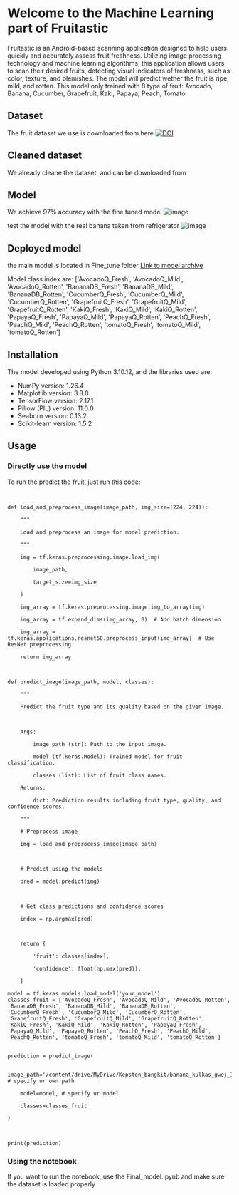 # Welcome to the Machine Learning part of Fruitastic

Fruitastic is an Android-based scanning application designed to help users quickly and accurately assess fruit freshness. Utilizing image processing technology and machine learning algorithms, this application allows users to scan their desired fruits, detecting visual indicators of freshness, such as color, texture, and blemishes. The model will predict wether the fruit is ripe, mild, and rotten. This model only trained with 8 type of fruit: Avocado, Banana, Cucumber, Grapefruit, Kaki, Papaya, Peach, Tomato


## Dataset
The fruit dataset we use is downloaded from here [![DOI](https://zenodo.org/badge/DOI/10.5281/zenodo.7224690.svg)](https://doi.org/10.5281/zenodo.7224690)


## Cleaned dataset
We already cleane the dataset, and can be downloaded from [](https://drive.google.com/file/d/1-09sgSnfWQk6C4-m5nxVD7dRrT2IjnZQ/view?usp=sharing)


## Model
We achieve 97% accuracy with the fine tuned model
![image](https://github.com/user-attachments/assets/cd9d5dfe-b9d1-4b55-a748-28262c65bf9f)

test the model with the real banana taken from refrigerator
![image](https://github.com/user-attachments/assets/e7f3e83c-75ca-43e4-9637-172bfb9bc97b)


## Deployed model
the main model is located in Fine_tune folder 
[Link to model archive](https://drive.google.com/drive/folders/1QpfyFaeajMxR9JHjwu7br1nDOidR7QYy?usp=sharing)

Model class index are: ['AvocadoQ_Fresh', 'AvocadoQ_Mild', 'AvocadoQ_Rotten', 'BananaDB_Fresh', 'BananaDB_Mild', 'BananaDB_Rotten', 'CucumberQ_Fresh', 'CucumberQ_Mild', 'CucumberQ_Rotten', 'GrapefruitQ_Fresh', 'GrapefruitQ_Mild', 'GrapefruitQ_Rotten', 'KakiQ_Fresh', 'KakiQ_Mild', 'KakiQ_Rotten', 'PapayaQ_Fresh', 'PapayaQ_Mild', 'PapayaQ_Rotten', 'PeachQ_Fresh', 'PeachQ_Mild', 'PeachQ_Rotten', 'tomatoQ_Fresh', 'tomatoQ_Mild', 'tomatoQ_Rotten']


## Installation
The model developed using Python 3.10.12, and the libraries used are:

- NumPy version: 1.26.4
- Matplotlib version: 3.8.0
- TensorFlow version: 2.17.1
- Pillow (PIL) version: 11.0.0
- Seaborn version: 0.13.2
- Scikit-learn version: 1.5.2

## Usage

### Directly use the model
To run the predict the fruit, just run this code:
```


def load_and_preprocess_image(image_path, img_size=(224, 224)):

    """

    Load and preprocess an image for model prediction.

    """

    img = tf.keras.preprocessing.image.load_img(

        image_path,

        target_size=img_size

    )

    img_array = tf.keras.preprocessing.image.img_to_array(img)

    img_array = tf.expand_dims(img_array, 0)  # Add batch dimension

    img_array = tf.keras.applications.resnet50.preprocess_input(img_array)  # Use ResNet preprocessing

    return img_array



def predict_image(image_path, model, classes):

    """

    Predict the fruit type and its quality based on the given image.



    Args:

        image_path (str): Path to the input image.

        model (tf.keras.Model): Trained model for fruit classification.

        classes (list): List of fruit class names.

    Returns:

        dict: Prediction results including fruit type, quality, and confidence scores.

    """

    # Preprocess image

    img = load_and_preprocess_image(image_path)



    # Predict using the models

    pred = model.predict(img)



    # Get class predictions and confidence scores

    index = np.argmax(pred)



    return {

        'fruit': classes[index],

        'confidence': float(np.max(pred)),

    }

model = tf.keras.models.load_model('your_model')
classes_fruit = ['AvocadoQ_Fresh', 'AvocadoQ_Mild', 'AvocadoQ_Rotten', 'BananaDB_Fresh', 'BananaDB_Mild', 'BananaDB_Rotten', 'CucumberQ_Fresh', 'CucumberQ_Mild', 'CucumberQ_Rotten', 'GrapefruitQ_Fresh', 'GrapefruitQ_Mild', 'GrapefruitQ_Rotten', 'KakiQ_Fresh', 'KakiQ_Mild', 'KakiQ_Rotten', 'PapayaQ_Fresh', 'PapayaQ_Mild', 'PapayaQ_Rotten', 'PeachQ_Fresh', 'PeachQ_Mild', 'PeachQ_Rotten', 'tomatoQ_Fresh', 'tomatoQ_Mild', 'tomatoQ_Rotten']


prediction = predict_image(

    image_path='/content/drive/MyDrive/Kepston_bangkit/banana_kulkas_gwej_1.jpg',  # specify ur own path

    model=model, # specify ur model

    classes=classes_fruit

)



print(prediction)

```
### Using the notebook
If you want to run the notebook, use the Final_model.ipynb and make sure the dataset is loaded properly
